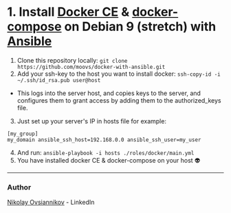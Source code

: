 # 1. Install [Docker CE](https://docs.docker.com/install/linux/docker-ce/debian/) & [docker-compose](https://docs.docker.com/compose/install/) on Debian 9 (stretch) with [Ansible](https://www.ansible.com/)

1. Clone this repository locally:
```git clone https://github.com/moovs/docker-with-ansible.git```
2. Add your ssh-key to the host you want to install docker:
```ssh-copy-id -i ~/.ssh/id_rsa.pub user@host```
- This logs into the server host, and copies keys to the server, and configures them to grant access by adding them to the authorized_keys file.
3. Just set up your server's IP in hosts file for example:
``` 
[my_group]
my_domain ansible_ssh_host=192.168.0.0 ansible_ssh_user=my_user
```
4. And run: 
```ansible-playbook -i hosts ./roles/docker/main.yml```
5. You have installed docker CE & docker-compose on your host :alien:

***
### Author
[Nikolay Ovsiannikov](https://www.linkedin.com/in/nikolay-ovsiannikov/) - LinkedIn
